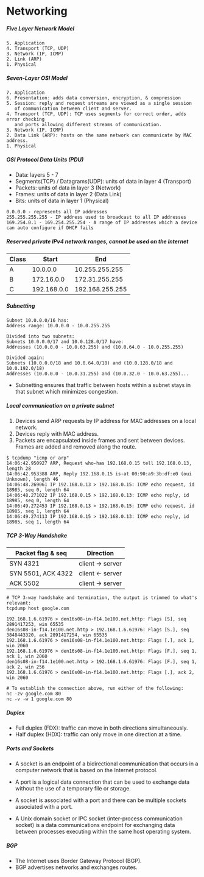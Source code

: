 # Networking

##### Five Layer Network Model
```
5. Application
4. Transport (TCP, UDP)
3. Network (IP, ICMP)
2. Link (ARP)
1. Physical
```

##### Seven-Layer OSI Model
```
7. Application
6. Presentation: adds data conversion, encryption, & compression
5. Session: reply and request streams are viewed as a single session
   of communication between client and server.
4. Transport (TCP, UDP): TCP uses segments for correct order, adds error checking
   and ports allowing different streams of communication.
3. Network (IP, ICMP)
2. Data Link (ARP): hosts on the same network can communicate by MAC address.
1. Physical
```

##### OSI Protocol Data Units (PDU)
* Data: layers 5 - 7
* Segments(TCP) / Datagrams(UDP): units of data in layer 4 (Transport)
* Packets: units of data in layer 3 (Network)
* Frames: units of data in layer 2 (Data Link)
* Bits: units of data in layer 1 (Physical)

```
0.0.0.0 - represents all IP addresses
255.255.255.255 - IP address used to broadcast to all IP addresses
169.254.0.1 - 169.254.255.254 - A range of IP addresses which a device can auto configure if DHCP fails
```

##### Reserved private IPv4 network ranges, cannot be used on the Internet
| Class | Start       | End             |
| ----- | ----------- | --------------- |
| A     | 10.0.0.0    | 10.255.255.255  |
| B     | 172.16.0.0  | 172.31.255.255  |
| C     | 192.168.0.0 | 192.168.255.255 |

##### Subnetting

```
Subnet 10.0.0.0/16 has:
Address range: 10.0.0.0 - 10.0.255.255

Divided into two subnets:
Subnets 10.0.0.0/17 and 10.0.128.0/17 have:
Addresses (10.0.0.0 - 10.0.63.255) and (10.0.64.0 - 10.0.255.255)

Divided again:
Subnets (10.0.0.0/18 and 10.0.64.0/18) and (10.0.128.0/18 and 10.0.192.0/18)
Addresses (10.0.0.0 - 10.0.31.255) and (10.0.32.0 - 10.0.63.255)...
```

* Subnetting ensures that traffic between hosts within a subnet stays in that subnet which minimizes congestion.

##### Local communication on a private subnet

1. Devices send ARP requests by IP address for MAC addresses on a local network.
2. Devices reply with MAC address.
3. Packets are encapsulated inside frames and sent between devices.  Frames are added and removed along the route.

```shell script
$ tcpdump "icmp or arp"
14:06:42.950927 ARP, Request who-has 192.168.0.15 tell 192.168.0.13, length 28
14:06:42.953388 ARP, Reply 192.168.0.15 is-at 00:90:a9:3b:df:e0 (oui Unknown), length 46
14:06:48.269061 IP 192.168.0.13 > 192.168.0.15: ICMP echo request, id 18985, seq 0, length 64
14:06:48.271022 IP 192.168.0.15 > 192.168.0.13: ICMP echo reply, id 18985, seq 0, length 64
14:06:49.272453 IP 192.168.0.13 > 192.168.0.15: ICMP echo request, id 18985, seq 1, length 64
14:06:49.274113 IP 192.168.0.15 > 192.168.0.13: ICMP echo reply, id 18985, seq 1, length 64
```

##### TCP 3-Way Handshake

| Packet flag & seq     | Direction        |
| --------------------- | ---------------- |
| SYN 4321              | client -> server |
| SYN 5501, ACK 4322    | client <- server |
| ACK 5502              | client -> server |

```shell script
# TCP 3-way handshake and termination, the output is trimmed to what's relevant:
tcpdump host google.com

192.168.1.6.61976 > den16s08-in-f14.1e100.net.http: Flags [S], seq 2891417253, win 65535
den16s08-in-f14.1e100.net.http > 192.168.1.6.61976: Flags [S.], seq 3848443320, ack 2891417254, win 65535
192.168.1.6.61976 > den16s08-in-f14.1e100.net.http: Flags [.], ack 1, win 2060
192.168.1.6.61976 > den16s08-in-f14.1e100.net.http: Flags [F.], seq 1, ack 1, win 2060
den16s08-in-f14.1e100.net.http > 192.168.1.6.61976: Flags [F.], seq 1, ack 2, win 256
192.168.1.6.61976 > den16s08-in-f14.1e100.net.http: Flags [.], ack 2, win 2060
```

```shell script
# To establish the connection above, run either of the following:
nc -zv google.com 80
nc -v -w 1 google.com 80
```

##### Duplex
* Full duplex (FDX): traffic can move in both directions simultaneously.
* Half duplex (HDX): traffic can only move in one direction at a time.

##### Ports and Sockets
* A socket is an endpoint of a bidirectional communication that occurs in a computer network that is based on the Internet protocol. 
* A port is a logical data connection that can be used to exchange data without the use of a temporary file or storage.
* A socket is associated with a port and there can be multiple sockets associated with a port.

* A Unix domain socket or IPC socket (inter-process communication socket) is a data communications endpoint for exchanging data between processes executing within the same host operating system.

##### BGP
* The Internet uses Border Gateway Protocol (BGP).
* BGP advertises networks and exchanges routes.
